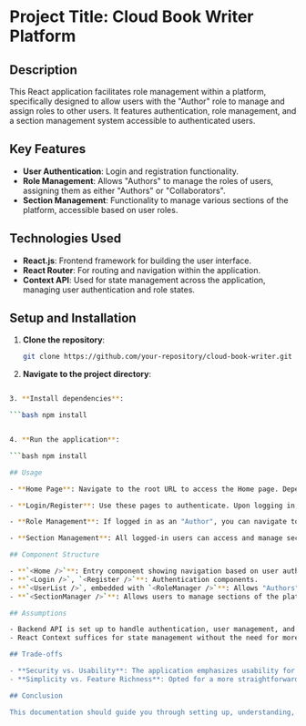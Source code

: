 # Project Title: Cloud Book Writer Platform

## Description

This React application facilitates role management within a platform, specifically designed to allow users with the "Author" role to manage and assign roles to other users. It features authentication, role management, and a section management system accessible to authenticated users.

## Key Features

- **User Authentication**: Login and registration functionality.
- **Role Management**: Allows "Authors" to manage the roles of users, assigning them as either "Authors" or "Collaborators".
- **Section Management**: Functionality to manage various sections of the platform, accessible based on user roles.

## Technologies Used

- **React.js**: Frontend framework for building the user interface.
- **React Router**: For routing and navigation within the application.
- **Context API**: Used for state management across the application, managing user authentication and role states.

## Setup and Installation

1. **Clone the repository**:
   ```bash
   git clone https://github.com/your-repository/cloud-book-writer.git


2. **Navigate to the project directory**:


```bash cd cloud-book-writer

3. **Install dependencies**:

```bash npm install


4. **Run the application**:

```bash npm install

## Usage

- **Home Page**: Navigate to the root URL to access the Home page. Depending on the authentication status, you will see options to log in, register, or navigate to management sections.

- **Login/Register**: Use these pages to authenticate. Upon logging in, your role determines the features accessible to you.

- **Role Management**: If logged in as an "Author", you can navigate to the Role Manager via the "Role" button on the Home page to manage user roles.

- **Section Management**: All logged-in users can access and manage sections from the "Section Manager" link on the Home page.

## Component Structure

- **`<Home />`**: Entry component showing navigation based on user authentication and role.
- **`<Login />`, `<Register />`**: Authentication components.
- **`<UserList />`, embedded with `<RoleManager />`**: Allows "Authors" to view and edit roles of users.
- **`<SectionManager />`**: Allows users to manage sections of the platform.

## Assumptions

- Backend API is set up to handle authentication, user management, and role assignments securely.
- React Context suffices for state management without the need for more complex solutions like Redux, given the application's scope.

## Trade-offs

- **Security vs. Usability**: The application emphasizes usability for role management while relying on the backend for security enforcement.
- **Simplicity vs. Feature Richness**: Opted for a more straightforward user interface to keep the application easy to use and maintain.

## Conclusion

This documentation should guide you through setting up, understanding, and using the Cloud Book Writer Platform. It is designed to be straightforward yet powerful enough to manage user roles effectively within an organization or platform.
